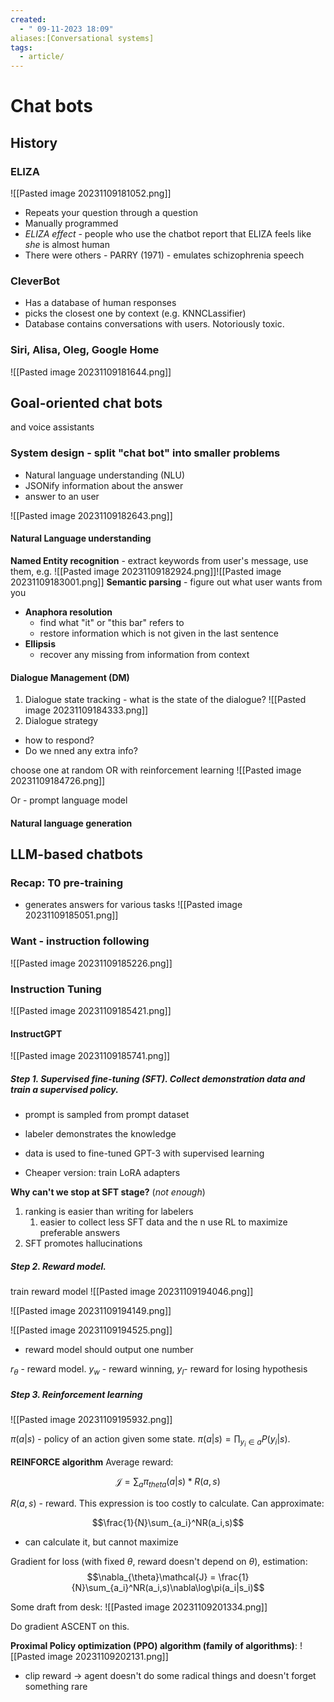 ```yaml
---
created:
  - " 09-11-2023 18:09"
aliases:[Conversational systems]
tags:
  - article/
---
```


# Chat bots

## History

### ELIZA
![[Pasted image 20231109181052.png]]
- Repeats your question through a question
- Manually programmed
- *ELIZA effect* - people who use the chatbot report that ELIZA feels like *she* is almost human
- There were others - PARRY (1971) - emulates schizophrenia speech

### CleverBot

- Has a database of human responses
- picks the closest one by context (e.g. KNNCLassifier)
- Database contains conversations with users. Notoriously toxic.

### Siri, Alisa, Oleg, Google Home
![[Pasted image 20231109181644.png]]


## Goal-oriented chat bots
and voice assistants

### System design - split "chat bot" into smaller problems
- Natural language understanding (NLU)
- JSONify information about the answer
- answer to an user

![[Pasted image 20231109182643.png]]


#### **Natural Language understanding**


**Named Entity recognition** 
	- extract keywords from user's message, use them, e.g.
![[Pasted image 20231109182924.png]]![[Pasted image 20231109183001.png]]
**Semantic parsing**
	- figure out what user wants from you
- **Anaphora resolution**
	- find what "it" or "this bar" refers to
	- restore information which is not given in the last sentence
- **Ellipsis**
	- recover any missing from information from context

#### Dialogue Management (DM)
1) Dialogue state tracking - what is the state of the dialogue?
![[Pasted image 20231109184333.png]]
2) Dialogue strategy
- how to respond?
- Do we nned any extra info?

choose one at random OR with reinforcement learning
![[Pasted image 20231109184726.png]]


Or - prompt language model

#### Natural language generation



## LLM-based chatbots

### Recap: T0 pre-training
- generates answers for various tasks
![[Pasted image 20231109185051.png]]

### Want - instruction following
![[Pasted image 20231109185226.png]]

### Instruction Tuning
![[Pasted image 20231109185421.png]]
#### InstructGPT
![[Pasted image 20231109185741.png]]

##### **Step 1. Supervised fine-tuning (SFT). Collect demonstration data and train a supervised policy.**
- prompt is sampled from prompt dataset
- labeler demonstrates the knowledge
- data is used to fine-tuned GPT-3 with supervised learning


- Cheaper version: train LoRA adapters

**Why can't we stop at SFT stage?** (*not enough*)
1) ranking is easier than writing for labelers
	1) easier to collect less SFT data and the n use RL to maximize preferable answers
2) SFT promotes hallucinations

##### **Step 2. Reward model.**

train reward model
![[Pasted image 20231109194046.png]]


![[Pasted image 20231109194149.png]]

![[Pasted image 20231109194525.png]]
- reward model should output one number

$r_{\theta}$ - reward model. $y_w$ - reward winning, $y_l$- reward for losing hypothesis



##### Step 3. Reinforcement learning

![[Pasted image 20231109195932.png]]

$\pi(a|s)$ - policy of an action given some state. $\pi(a|s)=\prod_{y_i\in a}P(y_i|s)$.


**REINFORCE algorithm**
Average reward:

$$\mathcal{J} = \sum_a \pi_{theta}(a|s) * R(a,s)$$

$R(a, s)$ - reward. This expression is too costly to calculate. Can approximate:

$$\frac{1}{N}\sum_{a_i}^NR(a_i,s)$$
- can calculate it, but cannot maximize


Gradient for loss (with fixed $\theta$, reward doesn't depend on $\theta$), estimation:
$$\nabla_{\theta}\mathcal{J} = \frac{1}{N}\sum_{a_i}^NR(a_i,s)\nabla\log\pi(a_i|s_i)$$

Some draft from desk:
![[Pasted image 20231109201334.png]]

Do gradient ASCENT on this.


**Proximal Policy optimization (PPO) algorithm (family of algorithms)**:
![[Pasted image 20231109202131.png]]
- clip reward -> agent doesn't do some radical things and doesn't forget something rare




